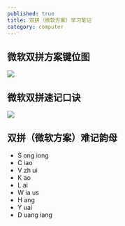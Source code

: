 ```yaml
---
published: true
title: 双拼（微软方案）学习笔记
category: computer
---
```


## 微软双拼方案键位图

![](https://i.imgur.com/UUYHzgW.png)

## 微软双拼速记口诀

![](https://i.imgur.com/yRGgbzW.jpg)

## 双拼（微软方案）难记韵母

- S ong iong
- C iao 
- V zh ui 
- K ao
- L ai 
- W ia us
- H ang 
- Y uai
- D uang iang

